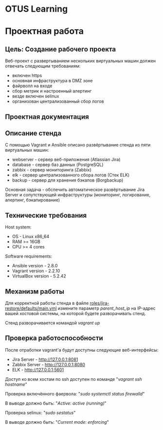# OTUS Learning
# Проектная работа


## Цель: Создание рабочего проекта
Веб-проект с развертыванием нескольких виртуальных машин должен отвечать следующим требованиям:
- включен https
- основная инфраструктура в DMZ зоне
- файрволл на входе
- сбор метрик и настроенный алертинг
- везде включен selinux
- организован централизованный сбор логов

## Проектная документация
## Описание стенда
С помощью Vagrant и Ansible описано развёртывание стенда из пяти виртуальных машин:
* webserver - сервер веб-приложения (Atlassian Jira)
* database - сервер баз данных (PostgreSQL)
* zabbix - сервер мониторинга (Zabbix)
* elk - сервер централизованного сбора логов (Стек ELK)
* backup - сервер для хранения бэкапов (Borgbackup)

Основная задача - обспечить автоматическое развёртывание Jira Server и сопутствующей инфраструктуры (мониторинг, логирование, алертинг, бэкапирование)
## Технические требования
Host system:
* OS - Linux x86_64
* RAM >= 16GB
* CPU >= 4 cores

Software requirements:
* Ansible version - 2.8.0
* Vagrant version - 2.2.10
* VirtualBox version - 5.2.42
## Механизм работы
Для корректной работы стенда в файле [roles/jira-restore/defaults/main.yml](roles/jira-restore/defaults/main.yml) измените параметр *parent_host_ip* на IP-адрес вашей хостовой системы, на которой будете разворачивать стенд.

Стенд разворачивается командой *vagrant up*

## Проверка работоспособности
После отработки vagrant'а будут доступны следующие веб-интерфейсы:
* Jira Server - http://127.0.0.1:8081
* Zabbix Server - http://127.0.0.1:8080
* ELK - http://127.0.0.1:5601

Доступ ко всем хостам по ssh доступен по команде "*vagrant ssh hostname*"

Проверка включённого фаервола: "*sudo systemctl status firewalld*"

В выводе должно быть: "*Active: active (running)*"


Проверка selinux: "*sudo sestatus*"

В выводе должно быть: "*Current mode: enforcing*"